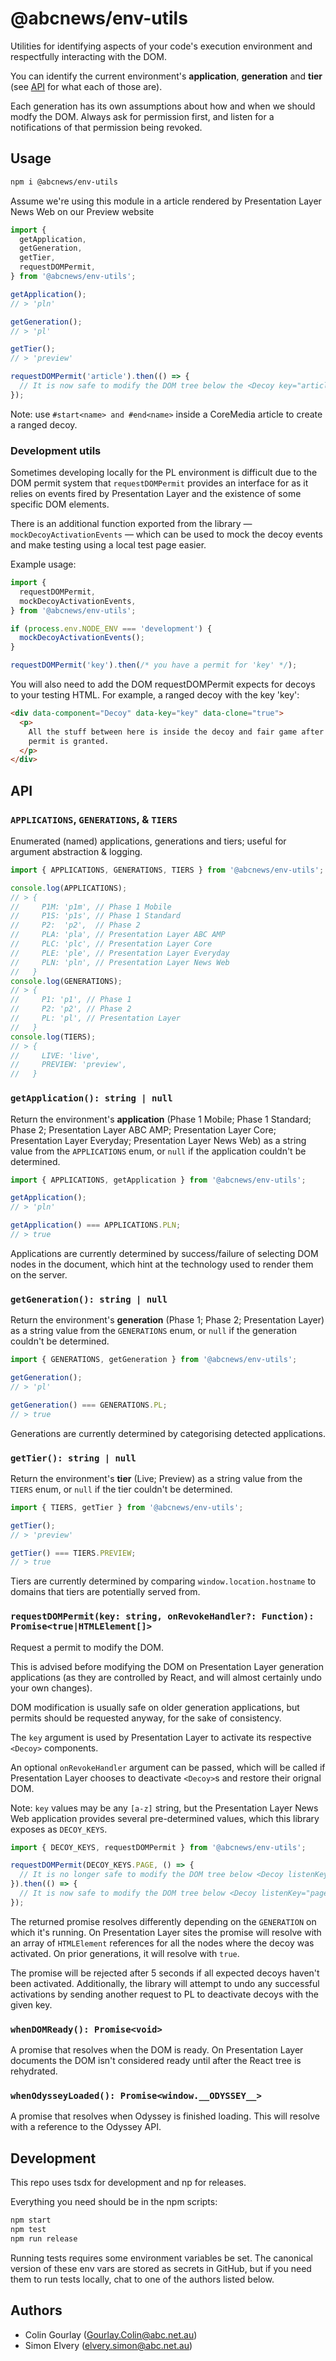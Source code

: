 # @abcnews/env-utils

Utilities for identifying aspects of your code's execution environment and respectfully interacting with the DOM.

You can identify the current environment's **application**, **generation** and **tier** (see [API](#api) for what each of those are).

Each generation has its own assumptions about how and when we should modfy the DOM. Always ask for permission first, and listen for a notifications of that permission being revoked.

## Usage

```sh
npm i @abcnews/env-utils
```

Assume we're using this module in a article rendered by Presentation Layer News Web on our Preview website

```js
import {
  getApplication,
  getGeneration,
  getTier,
  requestDOMPermit,
} from '@abcnews/env-utils';

getApplication();
// > 'pln'

getGeneration();
// > 'pl'

getTier();
// > 'preview'

requestDOMPermit('article').then(() => {
  // It is now safe to modify the DOM tree below the <Decoy key="article"> PL compoonent
});
```
Note: use `#start<name> and #end<name>` inside a CoreMedia article to create a ranged decoy.

### Development utils

Sometimes developing locally for the PL environment is difficult due to the DOM permit system that `requestDOMPermit` provides an interface for as it relies on events fired by Presentation Layer and the existence of some specific DOM elements.

There is an additional function exported from the library — `mockDecoyActivationEvents` — which can be used to mock the decoy events and make testing using a local test page easier.

Example usage:

```js
import {
  requestDOMPermit,
  mockDecoyActivationEvents,
} from '@abcnews/env-utils';

if (process.env.NODE_ENV === 'development') {
  mockDecoyActivationEvents();
}

requestDOMPermit('key').then(/* you have a permit for 'key' */);
```

You will also need to add the DOM requestDOMPermit expects for decoys to your testing HTML. For example, a ranged decoy with the key 'key':

```html
<div data-component="Decoy" data-key="key" data-clone="true">
  <p>
    All the stuff between here is inside the decoy and fair game after a DOM
    permit is granted.
  </p>
</div>
```

## API

### `APPLICATIONS`, `GENERATIONS`, & `TIERS`

Enumerated (named) applications, generations and tiers; useful for argument abstraction & logging.

```js
import { APPLICATIONS, GENERATIONS, TIERS } from '@abcnews/env-utils';

console.log(APPLICATIONS);
// > {
//     P1M: 'p1m', // Phase 1 Mobile
//     P1S: 'p1s', // Phase 1 Standard
//     P2:  'p2',  // Phase 2
//     PLA: 'pla', // Presentation Layer ABC AMP
//     PLC: 'plc', // Presentation Layer Core
//     PLE: 'ple', // Presentation Layer Everyday
//     PLN: 'pln', // Presentation Layer News Web
//   }
console.log(GENERATIONS);
// > {
//     P1: 'p1', // Phase 1
//     P2: 'p2', // Phase 2
//     PL: 'pl', // Presentation Layer
//   }
console.log(TIERS);
// > {
//     LIVE: 'live',
//     PREVIEW: 'preview',
//   }
```

### `getApplication(): string | null`

Return the environment's **application** (Phase 1 Mobile; Phase 1 Standard; Phase 2; Presentation Layer ABC AMP; Presentation Layer Core; Presentation Layer Everyday; Presentation Layer News Web) as a string value from the `APPLICATIONS` enum, or `null` if the application couldn't be determined.

```js
import { APPLICATIONS, getApplication } from '@abcnews/env-utils';

getApplication();
// > 'pln'

getApplication() === APPLICATIONS.PLN;
// > true
```

Applications are currently determined by success/failure of selecting DOM nodes in the document, which hint at the technology used to render them on the server.

### `getGeneration(): string | null`

Return the environment's **generation** (Phase 1; Phase 2; Presentation Layer) as a string value from the `GENERATIONS` enum, or `null` if the generation couldn't be determined.

```js
import { GENERATIONS, getGeneration } from '@abcnews/env-utils';

getGeneration();
// > 'pl'

getGeneration() === GENERATIONS.PL;
// > true
```

Generations are currently determined by categorising detected applications.

### `getTier(): string | null`

Return the environment's **tier** (Live; Preview) as a string value from the `TIERS` enum, or `null` if the tier couldn't be determined.

```js
import { TIERS, getTier } from '@abcnews/env-utils';

getTier();
// > 'preview'

getTier() === TIERS.PREVIEW;
// > true
```

Tiers are currently determined by comparing `window.location.hostname` to domains that tiers are potentially served from.

### `requestDOMPermit(key: string, onRevokeHandler?: Function): Promise<true|HTMLElement[]>`

Request a permit to modify the DOM.

This is advised before modifying the DOM on Presentation Layer generation applications (as they are controlled by React, and will almost certainly undo your own changes).

DOM modification is usually safe on older generation applications, but permits should be requested anyway, for the sake of consistency.

The `key` argument is used by Presentation Layer to activate its respective `<Decoy>` components.

An optional `onRevokeHandler` argument can be passed, which will be called if Presentation Layer chooses to deactivate `<Decoy>`s and restore their orignal DOM.

Note: `key` values may be any `[a-z]` string, but the Presentation Layer News Web application provides several pre-determined values, which this library exposes as `DECOY_KEYS`.

```js
import { DECOY_KEYS, requestDOMPermit } from '@abcnews/env-utils';

requestDOMPermit(DECOY_KEYS.PAGE, () => {
  // It is no longer safe to modify the DOM tree below <Decoy listenKey="page"> PL compoonents
}).then(() => {
  // It is now safe to modify the DOM tree below <Decoy listenKey="page"> PL compoonents
});
```

The returned promise resolves differently depending on the `GENERATION` on which it's running. On Presentation Layer sites the promise will resolve with an array of `HTMLElement` references for all the nodes where the decoy was activated. On prior generations, it will resolve with `true`.

The promise will be rejected after 5 seconds if all expected decoys haven't been activated. Additionally, the library will attempt to undo any successful activations by sending another request to PL to deactivate decoys with the given key.

### `whenDOMReady(): Promise<void>`

A promise that resolves when the DOM is ready. On Presentation Layer documents the DOM isn't considered ready until after the React tree is rehydrated.

### `whenOdysseyLoaded(): Promise<window.__ODYSSEY__>`

A promise that resolves when Odyssey is finished loading. This will resolve with a reference to the Odyssey API.

## Development

This repo uses tsdx for development and np for releases.

Everything you need should be in the npm scripts:

```bash
npm start
npm test
npm run release
```

Running tests requires some environment variables be set. The canonical version of these env vars are stored as secrets in GitHub, but if you need them to run tests locally, chat to one of the authors listed below.

## Authors

- Colin Gourlay ([Gourlay.Colin@abc.net.au](mailto:Gourlay.Colin@abc.net.au))
- Simon Elvery ([elvery.simon@abc.net.au](mailto:elvery.simon@abc.net.au))
